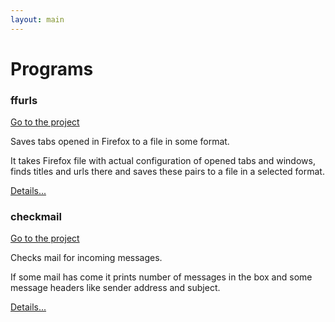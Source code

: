 ```yaml
---
layout: main
---
```


# [](#programs)Programs

### [](#ffurls)ffurls
[Go to the project](https://github.com/freeprogs/ffurls)

Saves tabs opened in Firefox to a file in some format.

It takes Firefox file with actual configuration of opened tabs and
windows, finds titles and urls there and saves these pairs to a file
in a selected format.

[Details...](ffurls)

### [](#checkmail)checkmail
[Go to the project](https://github.com/freeprogs/checkmail)

Checks mail for incoming messages.

If some mail has come it prints number of messages in the box and some
message headers like sender address and subject.

[Details...](checkmail)
